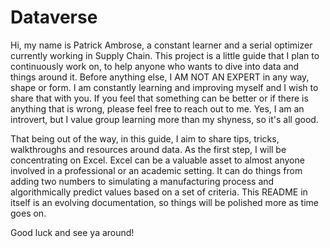 # Dataverse

Hi, my name is Patrick Ambrose, a constant learner and a serial optimizer currently working in Supply Chain. This project is a little guide that I plan to continuously work on, to help anyone who wants to dive into data and things around it. Before anything else, I AM NOT AN EXPERT in any way, shape or form. I am constantly learning and improving myself and I wish to share that with you. If you feel that something can be better or if there is anything that is wrong, please feel free to reach out to me. Yes, I am an introvert, but I value group learning more than my shyness, so it's all good. 

That being out of the way, in this guide, I aim to share tips, tricks, walkthroughs and resources around data. As the first step, I will be concentrating on Excel. Excel can be a valuable asset to almost anyone involved in a professional or an academic setting. It can do things from adding two numbers to simulating a manufacturing process and algorithmically predict values based on a set of criteria. This README in itself is an evolving documentation, so things will be polished more as time goes on. 

Good luck and see ya around!
